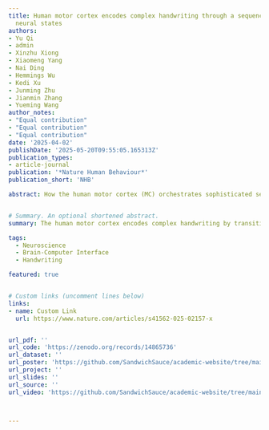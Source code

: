 ```yaml
---
title: Human motor cortex encodes complex handwriting through a sequence of stable
  neural states
authors:
- Yu Qi
- admin
- Xinzhu Xiong
- Xiaomeng Yang
- Nai Ding
- Hemmings Wu
- Kedi Xu
- Junming Zhu
- Jianmin Zhang
- Yueming Wang
author_notes:
- "Equal contribution"
- "Equal contribution"
- "Equal contribution"
date: '2025-04-02'
publishDate: '2025-05-20T09:55:05.165313Z'
publication_types:
- article-journal
publication: '*Nature Human Behaviour*'
publication_short: 'NHB'

abstract: How the human motor cortex (MC) orchestrates sophisticated sequences of fine movements such as handwriting remains a puzzle. Here we investigate this question through Utah array recordings from human MC during attempted handwriting of Chinese characters (n = 306, each consisting of 6.3 +/- 2.0 strokes). We find that MC activity evolves through a sequence of states corresponding to the writing of stroke fragments during complicated handwriting. The directional tuning curve of MC neurons remains stable within states, but its gain or preferred direction strongly varies across states. By building models that can automatically infer the neural states and implement state-dependent directional tuning, we can significantly better explain the firing pattern of individual neurons and reconstruct recognizable handwriting trajectories with 69\% improvement compared with baseline models. Our findings unveil that skilled and sophisticated movements are encoded through state-specific neural configurations.


# Summary. An optional shortened abstract.
summary: The human motor cortex encodes complex handwriting by transitioning through neural states, each with distinct directional tuning, enabling accurate reconstruction of written characters.

tags:
  - Neuroscience
  - Brain-Computer Interface
  - Handwriting

featured: true


# Custom links (uncomment lines below)
links:
- name: Custom Link
  url: https://www.nature.com/articles/s41562-025-02157-x


url_pdf: ''
url_code: 'https://zenodo.org/records/14865736'
url_dataset: ''
url_poster: 'https://github.com/SandwichSauce/academic-website/tree/main/content/publication/2025-NHB-human/2025-NHB-human-poster.pdf'
url_project: ''
url_slides: ''
url_source: ''
url_video: 'https://github.com/SandwichSauce/academic-website/tree/main/content/publication/2025-NHB-human/2025-NHB-human-video.mp4'



---
```

